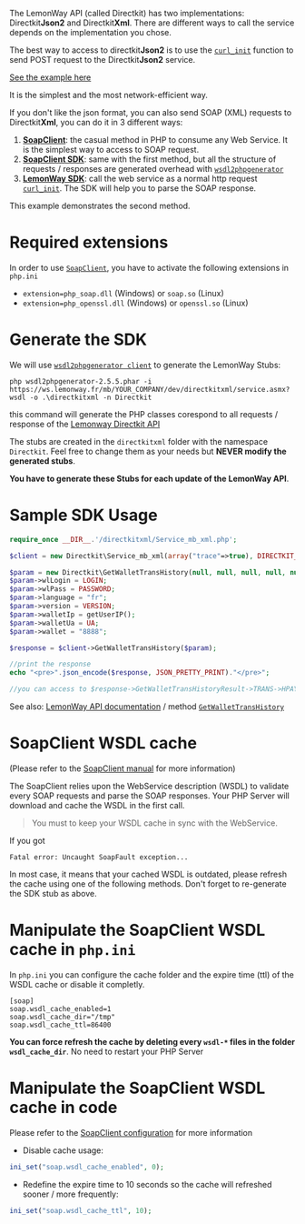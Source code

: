 The LemonWay API (called Directkit) has two implementations: Directkit**Json2** and Directkit**Xml**. 
There are different ways to call the service depends on the implementation you chose.

The best way to access to directkit**Json2** is to use the [`curl_init`] function to send POST request to the Directkit**Json2** service. 

[See the example here](https://github.com/lemonwaysas/php-client-directkit-json2)

It is the simplest and the most network-efficient way. 
 
If you don't like the json format, you can also send SOAP (XML) requests to Directkit**Xml**, you can do it in 3 different ways:

 1. **[SoapClient]**: the casual method in PHP to consume any Web Service. It is the simplest way to access to SOAP request.
 2. **[SoapClient SDK]**: same with the first method, but all the structure of requests / responses are generated overhead with [`wsdl2phpgenerator`](http://wsdl2phpgenerator.github.io/wsdl2phpgenerator/)
 3. **[LemonWay SDK]**: call the web service as a normal http request [`curl_init`]. The SDK will help you to parse the SOAP response.
 
This example demonstrates the second method.

# Required extensions

In order to use [`SoapClient`], you have to activate the following extensions in `php.ini`

  * `extension=php_soap.dll` (Windows) or `soap.so` (Linux)
  * `extension=php_openssl.dll` (Windows) or `openssl.so` (Linux)

# Generate the SDK

We will use [`wsdl2phpgenerator client`](https://github.com/wsdl2phpgenerator/wsdl2phpgenerator-cli) to generate the LemonWay Stubs:
```
php wsdl2phpgenerator-2.5.5.phar -i https://ws.lemonway.fr/mb/YOUR_COMPANY/dev/directkitxml/service.asmx?wsdl -o .\directkitxml -n Directkit
```
this command will generate the PHP classes corespond to all requests / response of the [Lemonway Directkit API] 

The stubs are created in the `directkitxml` folder with the namespace `Directkit`. Feel free to change them as your needs but **NEVER modify the generated stubs**.

**You have to generate these Stubs for each update of the LemonWay API**.

# Sample SDK Usage

```php
require_once __DIR__.'/directkitxml/Service_mb_xml.php';

$client = new Directkit\Service_mb_xml(array("trace"=>true), DIRECTKIT_WS."?wsdl");

$param = new Directkit\GetWalletTransHistory(null, null, null, null, null, null, null, null, null);
$param->wlLogin = LOGIN;
$param->wlPass = PASSWORD;
$param->language = "fr";
$param->version = VERSION;
$param->walletIp = getUserIP();
$param->walletUa = UA;
$param->wallet = "8888";

$response = $client->GetWalletTransHistory($param);

//print the response
echo "<pre>".json_encode($response, JSON_PRETTY_PRINT)."</pre>";

//you can access to $response->GetWalletTransHistoryResult->TRANS->HPAY
```
See also: [LemonWay API documentation](http://documentation.lemonway.fr/) / method [`GetWalletTransHistory`](http://documentation.lemonway.fr/api-en/directkit/manage-wallets/getwallettranshistory-get-list-of-all-transactions-of-a-wallet)

# SoapClient WSDL cache

(Please refer to the [SoapClient manual](http://php.net/manual/en/class.soapclient.php) for more information)
  
The SoapClient relies upon the WebService description (WSDL) to validate every SOAP requests and parse the SOAP responses. Your PHP Server will download and cache the WSDL in the first call.

> You must to keep your WSDL cache in sync with the WebService.

If you got
```
Fatal error: Uncaught SoapFault exception...
```
In most case, it means that your cached WSDL is outdated, please refresh the cache using one of the following methods.
Don't forget to re-generate the SDK stub as above.

# Manipulate the SoapClient WSDL cache in `php.ini`

In `php.ini` you can configure the cache folder and the expire time (ttl) of the WSDL cache or disable it completly.
```
[soap]
soap.wsdl_cache_enabled=1
soap.wsdl_cache_dir="/tmp"
soap.wsdl_cache_ttl=86400
```

**You can force refresh the cache by deleting every `wsdl-*` files in the folder `wsdl_cache_dir`**. No need to restart your PHP Server

# Manipulate the SoapClient WSDL cache in code

Please refer to the [SoapClient configuration](http://php.net/manual/en/soap.configuration.php) for more information

* Disable cache usage:
```php
ini_set("soap.wsdl_cache_enabled", 0);
```

* Redefine the expire time to 10 seconds so the cache will refreshed sooner / more frequently:
```php
ini_set("soap.wsdl_cache_ttl", 10);
```

[`SoapClient`]: http://php.net/manual/en/class.soapclient.php
[SoapClient]: https://github.com/lemonwaysas/php-client-directkit-xml-soap
[SoapClient SDK]: https://github.com/lemonwaysas/php-client-directkit-xml-soap-sdk
[LemonWay SDK]: https://github.com/lemonwaysas/php-client-directkit-xml
[Lemonway Directkit API]: http://documentation.lemonway.fr/
[`curl_init`]: http://php.net/manual/en/function.curl-init.php
